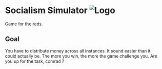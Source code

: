 # Socialism Simulator ![Logo](https://badgen.net/badge/Socialism/Simulator/red)

Game for the reds.

## Goal

You have to distribute money across all instances. It sound easier than it could actually be. The more you win, the more the game challenge you.
Are you up for the task, comrad ?
